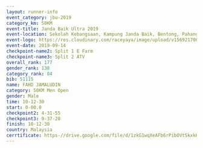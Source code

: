 ```yaml
---
layout: runner-info 
event_category: jbu-2019 
category_km: 50KM 
event-title: Janda Baik Ultra 2019  
event-location: Sekolah Kebangsaan, Kampung Janda Baik, Bentong, Pahang, Malaysia 
event-logo: https://res.cloudinary.com/raceyaya/image/upload/v1569217009/logo/janda-baik_vch1pc.jpg 
event-date: 2019-09-14 
checkpoint-name2: Split 1 E Farm 
checkpoint-name3: Split 2 ATV 
overall_rank: 177
gender_rank: 138
category_rank: 84
bib: 51115
name: FAHD JAMALUDIN
category: 50KM Men Open
gender: Male
time: 10-12-30
start: 0-00.0
checkpoint2: 4-31-55
checkpoint3: 9-37-20
finish: 10-12-30
country: Malaysia
cerrtificate: https-//drive.google.com/file/d/1zkG1wqXeAFb6rPibOVtSkxkK6qGOxaLW/view?usp=sharing
---
```

